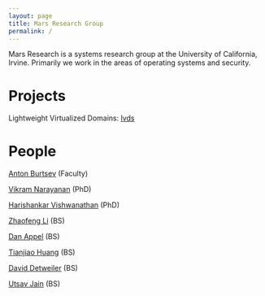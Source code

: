```yaml
---
layout: page
title: Mars Research Group
permalink: /
---
```


Mars Research is a systems research group at the University of California, Irvine. Primarily we work in the areas of operating systems and security. 

# Projects

Lightweight Virtualized Domains: [lvds](https://mars-research.github.io/lvds/)

# People

[Anton Burtsev](https://www.ics.uci.edu/~aburtsev/) (Faculty)

[Vikram Narayanan]() (PhD)

[Harishankar Vishwanathan]() (PhD)

[Zhaofeng Li]() (BS)

[Dan Appel]() (BS)

[Tianjiao Huang]() (BS)

[David Detweiler]() (BS)

[Utsav Jain]() (BS)

